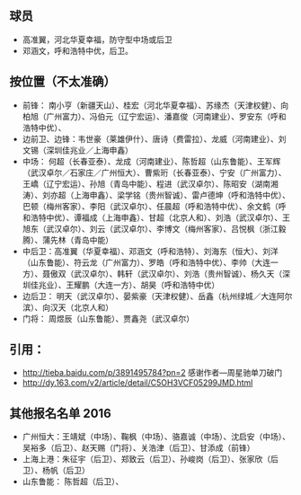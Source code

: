 ## 球员
* 高准翼，河北华夏幸福，防守型中场或后卫
* 邓涵文，呼和浩特中优，后卫。


## 按位置（不太准确）
* 前锋： 南小亨（新疆天山）、桂宏（河北华夏幸福）、苏缘杰（天津权健）、向柏旭（广州富力）、冯伯元（辽宁宏运）、潘嘉俊（河南建业）、罗安东（呼和浩特中优）、
* 边前卫、边锋：韦世豪（莱雄伊什）、唐诗（费雷拉）、龙威（河南建业）、刘文锡（深圳佳兆业／上海申鑫）
* 中场： 何超（长春亚泰）、龙成（河南建业）、陈哲超（山东鲁能）、王军辉（武汉卓尔／石家庄／广州恒大）、曹紫珩（长春亚泰）、宁安（广州富力）、王嶠（辽宁宏运）、孙旭（青岛中能）、程进（武汉卓尔）、陈昭安（湖南湘涛）、刘亦超（上海申鑫）、梁学铭（贵州智诚）、雷卢德坤（呼和浩特中优）、巴顿（梅州客家）、李阳（武汉卓尔）、任晨超（呼和浩特中优）、余文鹤（呼和浩特中优）、谭福成（上海申鑫）、甘超（北京人和）、刘浩（武汉卓尔）、王旭东（武汉卓尔）、刘云（武汉卓尔）、李博文（梅州客家）、吕悦枫（浙江毅腾）、蒲先林（青岛中能）
* 中后卫：高准翼（华夏幸福）、邓涵文（呼和浩特）、刘海东（恒大）、刘洋（山东鲁能）、符云龙（广州富力）、罗皓（呼和浩特中优）、李帅（大连一方）、聂傲双（武汉卓尔）、韩轩（武汉卓尔）、刘浩（贵州智诚）、杨久天（深圳佳兆业）、王耀鹏（大连一方）、胡昊（呼和浩特中优）
* 边后卫： 明天（武汉卓尔）、晏紫豪（天津权健）、岳鑫（杭州绿城／大连阿尔滨）、向汉天（北京人和）
* 门将： 周煜辰（山东鲁能）、贾鑫尧（武汉卓尔）

## 引用：
* http://tieba.baidu.com/p/3891495784?pn=2 感谢作者—周星驰单刀破门
* http://dy.163.com/v2/article/detail/C5OH3VCF05299JMD.html

## 其他报名名单 2016

* 广州恒大：王靖斌（中场）、鞠枫（中场）、骆嘉诚（中场）、沈启安（中场）、吴裕多（后卫）、赵天赐（门将）、关浩津（后卫）、甘添成（前锋）
* 上海上港：朱征宇（后卫）、郑致云（后卫）、孙峻岗（后卫）、张家欣（后卫）、杨帆（后卫）
* 山东鲁能： 陈哲超（后卫）、
